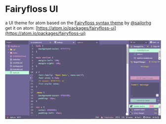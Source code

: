 # Fairyfloss UI
a UI theme for atom
based on the [Fairyfloss syntax theme](https://sailorhg.github.io/fairyfloss/) by [@sailorhg](https://twitter.com/sailorhg)  
get it on atom: [https://atom.io/packages/fairyfloss-ui](https://atom.io/packages/fairyfloss-ui)

![Image](https://raw.githubusercontent.com/carriehwillis/fairyfloss-ui/master/fairyfloss-ui-img.PNG "Fairyfloss UI screenshot")
